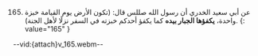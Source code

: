 165. عن أبي سعيد الخدري أن رسول الله صللس قال: (تكون الأرض يوم القيامة خبزة واحدة، **يكفؤها الجبار بيده** كما يكفؤ أحدكم خبزته في السفر نزلًا لأهل الجنة).
{: value="165" }

--vid:{attach}v_165.webm--
